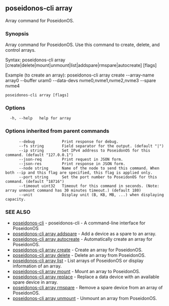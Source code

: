 ## poseidonos-cli array

Array command for PoseidonOS.

### Synopsis

Array command for PoseidonOS. Use this command to create, delete, and control arrays.

Syntax: 
  poseidonos-cli array [create|delete|mount|unmount|list|addspare|rmspare|autocreate] [flags]

Example (to create an array):
  poseidonos-cli array create --array-name array0 --buffer uram0 --data-devs nvme0,nvme1,nvme2,nvme3 --spare nvme4
	  

```
poseidonos-cli array [flags]
```

### Options

```
  -h, --help   help for array
```

### Options inherited from parent commands

```
      --debug            Print response for debug.
      --fs string        Field separator for the output. (default "|")
      --ip string        Set IPv4 address to PoseidonOS for this command. (default "127.0.0.1")
      --json-req         Print request in JSON form.
      --json-res         Print response in JSON form.
      --node string      Name of the node to send this command. When both --ip and this flag are specified, this flag is applied only.
      --port string      Set the port number to PoseidonOS for this command. (default "18716")
      --timeout uint32   Timeout for this command in seconds. (Note: array unmount command has 30 minutes timeout.) (default 180)
      --unit             Display unit (B, KB, MB, ...) when displaying capacity.
```

### SEE ALSO

* [poseidonos-cli](poseidonos-cli.md)	 - poseidonos-cli - A command-line interface for PoseidonOS
* [poseidonos-cli array addspare](poseidonos-cli_array_addspare.md)	 - Add a device as a spare to an array.
* [poseidonos-cli array autocreate](poseidonos-cli_array_autocreate.md)	 - Automatically create an array for PoseidonOS.
* [poseidonos-cli array create](poseidonos-cli_array_create.md)	 - Create an array for PoseidonOS.
* [poseidonos-cli array delete](poseidonos-cli_array_delete.md)	 - Delete an array from PoseidonOS.
* [poseidonos-cli array list](poseidonos-cli_array_list.md)	 - List arrays of PoseidonOS or display information of an array.
* [poseidonos-cli array mount](poseidonos-cli_array_mount.md)	 - Mount an array to PoseidonOS.
* [poseidonos-cli array replace](poseidonos-cli_array_replace.md)	 - Replace a data device with an available spare device in array.
* [poseidonos-cli array rmspare](poseidonos-cli_array_rmspare.md)	 - Remove a spare device from an array of PoseidonOS.
* [poseidonos-cli array unmount](poseidonos-cli_array_unmount.md)	 - Unmount an array from PoseidonOS.

